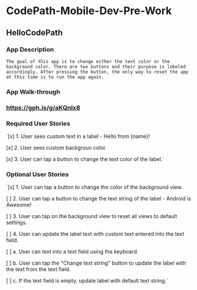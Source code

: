 # CodePath-Mobile-Dev-Pre-Work
## HelloCodePath

### App Description
`The goal of this app is to change either the text color or the background color. There are two buttons and their purpose is labeled accordingly. After pressing the button, the only way to reset the app at this time is to run the app again.`

### App Walk-through
### https://gph.is/g/aKQnlx8


### Required User Stories
`[x] 1. User sees custom text in a label - Hello from {name}!

[x] 2. User sees custom backgroun color.

[x] 3. User can tap a button to change the text color of the label.`

### Optional User Stories
`[x] 1. User can tap a button to change the color of the background view.

[ ] 2. User can tap a button to change the text  string of the label - Android is Awesome!

[ ] 3. User can tap on the background view to reset all views to default settings.

[ ] 4. User can  update the label text with custom text entered into the text field.

   [ ] a. User can text into a text field using the keyboard.
   
   [ ] b. User can tap the "Change text string" button to update the label with the text from the text field.
   
   [ ] c. If the text field is empty, update label with default text string.`
